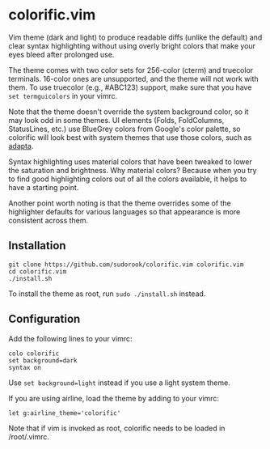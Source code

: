 # colorific.vim

Vim theme (dark and light) to produce readable diffs (unlike the default) and
clear syntax highlighting without using overly bright colors that make your
eyes bleed after prolonged use.

The theme comes with two color sets for 256-color (cterm) and truecolor
terminals. 16-color ones are unsupported, and the theme will not work with
them. To use truecolor (e.g., #ABC123) support, make sure that you have `set
termguicolors` in your vimrc.

Note that the theme doesn't override the system background color, so it may
look odd in some themes. UI elements (Folds, FoldColumns, StatusLines, etc.)
use BlueGrey colors from Google's color palette, so colorific will look best
with system themes that use those colors, such as
[adapta](https://github.com/adapta-project/adapta-gtk-theme).

Syntax highlighting uses material colors that have been tweaked to lower the
saturation and brightness. Why material colors? Because when you try to find
good highlighting colors out of all the colors available, it helps to have a
starting point.

Another point worth noting is that the theme overrides some of the highlighter
defaults for various languages so that appearance is more consistent across
them.


## Installation

```
git clone https://github.com/sudorook/colorific.vim colorific.vim
cd colorific.vim
./install.sh
```

To install the theme as root, run `sudo ./install.sh` instead.


## Configuration

Add the following lines to your vimrc:
```
colo colorific
set background=dark
syntax on
```

Use `set background=light` instead if you use a light system theme.

If you are using airline, load the theme by adding to your vimrc:
```
let g:airline_theme='colorific'
```

Note that if vim is invoked as root, colorific needs to be loaded in
/root/.vimrc.
